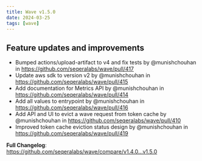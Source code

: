 ```yaml
---
title: Wave v1.5.0
date: 2024-03-25
tags: [wave]
---
```


## Feature updates and improvements

* Bumped actions/upload-artifact to v4 and fix tests by @munishchouhan in https://github.com/seqeralabs/wave/pull/417
* Update aws sdk to version v2 by @munishchouhan in https://github.com/seqeralabs/wave/pull/415
* Add documentation for Metrics API by @munishchouhan in https://github.com/seqeralabs/wave/pull/414
* Add all values to entrypoint by @munishchouhan in https://github.com/seqeralabs/wave/pull/416
* Add API and UI to evict a wave request from token cache   by @munishchouhan in https://github.com/seqeralabs/wave/pull/410
* Improved token cache eviction status design by @munishchouhan in https://github.com/seqeralabs/wave/pull/419


**Full Changelog**: https://github.com/seqeralabs/wave/compare/v1.4.0...v1.5.0
